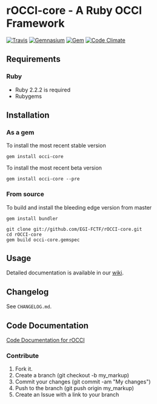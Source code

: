# rOCCI-core - A Ruby OCCI Framework
[![Travis](https://img.shields.io/travis/EGI-FCTF/rOCCI-core.svg?style=flat-square)](http://travis-ci.org/EGI-FCTF/rOCCI-core)
[![Gemnasium](https://img.shields.io/gemnasium/EGI-FCTF/rOCCI-core.svg?style=flat-square)](https://gemnasium.com/EGI-FCTF/rOCCI-core)
[![Gem](https://img.shields.io/gem/v/occi-core.svg?style=flat-square)](https://rubygems.org/gems/occi-core)
[![Code Climate](https://img.shields.io/codeclimate/github/EGI-FCTF/rOCCI-core.svg?style=flat-square)](https://codeclimate.com/github/EGI-FCTF/rOCCI-core)

## Requirements
### Ruby
* Ruby 2.2.2 is required
* Rubygems

## Installation
### As a gem
To install the most recent stable version
~~~
gem install occi-core
~~~

To install the most recent beta version
~~~
gem install occi-core --pre
~~~

### From source
To build and install the bleeding edge version from master
~~~
gem install bundler
~~~
~~~
git clone git://github.com/EGI-FCTF/rOCCI-core.git
cd rOCCI-core
gem build occi-core.gemspec
~~~

## Usage
Detailed documentation is available in our [wiki](https://wiki.egi.eu/wiki/ROCCI).

## Changelog
See `CHANGELOG.md`.

## Code Documentation
[Code Documentation for rOCCI](http://rubydoc.info/github/EGI-FCTF/rOCCI-core/)

### Contribute

1. Fork it.
2. Create a branch (git checkout -b my_markup)
3. Commit your changes (git commit -am "My changes")
4. Push to the branch (git push origin my_markup)
5. Create an Issue with a link to your branch
